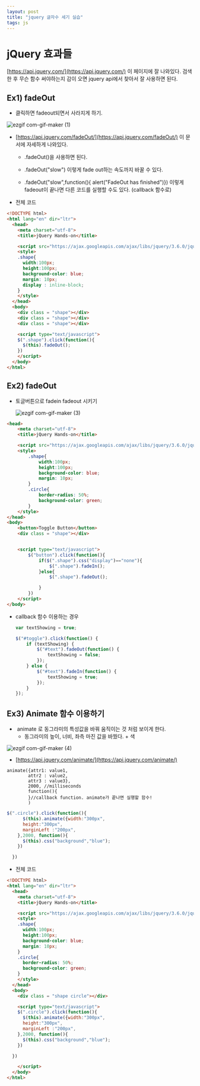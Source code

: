 ```yaml
---
layout: post
title: "jquery 글자수 세기 실습"
tags: js
---
```

# jQuery 효과들

[https://api.jquery.com/](https://api.jquery.com/) 이 페이지에 잘 나와있다. 검색한 후 무슨 함수 써야하는지 감이 오면 jquery api에서 찾아서 잘 사용하면 된다.

## **Ex1) fadeOut**

- 클릭하면 fadeout되면서 사라지게 하기.

![ezgif com-gif-maker (1)](https://user-images.githubusercontent.com/37058233/115617695-913e9280-a2a6-11eb-9a7f-4982410db7e7.gif)

- [https://api.jquery.com/fadeOut/](https://api.jquery.com/fadeOut/) 이 문서에 자세하게 나와있다.

  - .fadeOut()을 사용하면 된다.

  - .fadeOut("slow") 이렇게 fade out하는 속도까지 바꿀 수 있다.

  - .fadeOut("slow",function(){ alert("FadeOut has finished")}) 이렇게 fadeout이 끝나면 다른 코드를 실행할 수도 있다. (callback 함수로)



- 전체 코드

```html
<!DOCTYPE html>
<html lang="en" dir="ltr">
  <head>
    <meta charset="utf-8">
    <title>jQuery Hands-on</title>

    <script src="https://ajax.googleapis.com/ajax/libs/jquery/3.6.0/jquery.min.js"></script>
    <style>
    .shape{
      width:100px;
      height:100px;
      background-color: blue;
      margin: 10px;
      display : inline-block;
    }
    </style>
  </head>
  <body>
    <div class = "shape"></div>
    <div class = "shape"></div>
    <div class = "shape"></div>

    <script type="text/javascript">
    $(".shape").click(function(){
      $(this).fadeOut();
    })
    </script>
  </body>
</html>
```

## **Ex2) fadeOut**

- 토글버튼으로 fadein fadeout 시키기

  ![ezgif com-gif-maker (3)](https://user-images.githubusercontent.com/37058233/115619743-217dd700-a2a9-11eb-8d04-7802f4499ce5.gif)

```html
<head>
    <meta charset="utf-8">
    <title>jQuery Hands-on</title>

    <script src="https://ajax.googleapis.com/ajax/libs/jquery/3.6.0/jquery.min.js"></script>
    <style>
        .shape{
            width:100px;
            height:100px;
            background-color: blue;
            margin: 10px;
        }
        .circle{
            border-radius: 50%;
            background-color: green;
        }
    </style>
</head>
<body>
    <button>Toggle Button</button>
    <div class = "shape"></div>


    <script type="text/javascript">
        $("button").click(function(){
            if($(".shape").css("display")=="none"){
                $(".shape").fadeIn();
            }else{
                $(".shape").fadeOut();

            }
        })
    </script>
</body>
```

- callback 함수 이용하는 경우

  ```javascript
  var textShowing = true;

  $("#toggle").click(function() {
      if (textShowing) {
          $("#text").fadeOut(function() {
              textShowing = false;
          });
      } else {
          $("#text").fadeIn(function() {
              textShowing = true;
          });
      }
  });
  ```

## **Ex3) Animate 함수 이용하기**

- ​	animate 로 동그라미의 특성값을 바꿔 움직이는 것 처럼 보이게 한다.
  - 동그라미의 높이, 너비, 좌측 마진 값을 바꿨다. + 색

![ezgif com-gif-maker (4)](https://user-images.githubusercontent.com/37058233/115636241-577b8500-a2c2-11eb-986f-2e76a38185fc.gif)

-  [https://api.jquery.com/animate/](https://api.jquery.com/animate/)

```
animate({attr1: value1,
		attr2 : value2,
		attr3 : value3},
		2000, //milliseconds
		function(){
		}//callback function. animate가 끝나면 실행할 함수!
		)
```



```javascript
$(".circle").click(function(){
      $(this).animate({width:"300px",
      height:"300px",
      marginLeft :"200px",
    },2000, function(){
      $(this).css("background","blue");
    })

  })
```



- 전체 코드

```html
<!DOCTYPE html>
<html lang="en" dir="ltr">
  <head>
    <meta charset="utf-8">
    <title>jQuery Hands-on</title>

    <script src="https://ajax.googleapis.com/ajax/libs/jquery/3.6.0/jquery.min.js"></script>
    <style>
    .shape{
      width:100px;
      height:100px;
      background-color: blue;
      margin: 10px;
    }
    .circle{
      border-radius: 50%;
      background-color: green;
    }
    </style>
  </head>
  <body>
    <div class = "shape circle"></div>

    <script type="text/javascript">
    $(".circle").click(function(){
      $(this).animate({width:"300px",
      height:"300px",
      marginLeft :"200px",
    },2000, function(){
      $(this).css("background","blue");
    })

  })

    </script>
  </body>
</html>

```
